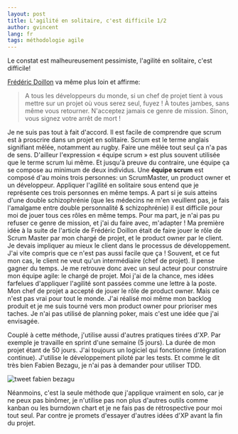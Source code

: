 ```yaml
---
layout: post
title: L'agilité en solitaire, c'est difficile 1/2
author: gvincent
lang: fr
tags: méthodologie agile
---
```

Le constat est malheureusement pessimiste, l'agilité en solitaire, c'est difficile!

[Frédéric Doillon](http://www.fredericdoillon.com/2008/09/un-homme-seul-est-toujours-en-mauvaise-compagnie.html) va même plus loin et affirme:

> A tous les développeurs du monde, si un chef de projet tient à vous mettre sur un projet où vous serez seul, fuyez ! À toutes jambes, sans même vous retourner. N'acceptez jamais ce genre de mission. Sinon, vous signez votre arrêt de mort !

<!--more-->

Je ne suis pas tout à fait d'accord. Il est facile de comprendre que scrum est à proscrire dans un projet en solitaire. Scrum est le terme anglais signifiant mêlée, notamment au rugby. Faire une mêlée tout seul ça n'a pas de sens. D'ailleur l'expression « équipe scrum » est plus souvent utilisée que le terme scrum lui même. Et jusqu'à preuve du contraire, une équipe ça se compose au minimum de deux individus.
Une **équipe scrum** est composé d'au moins trois personnes: un ScrumMaster, un product owner et un développeur. Appliquer l'agilité en solitaire sous entend que je représente ces trois personnes en même temps. A part si je suis atteins d'une double schizophrénie (que les médecins ne m'en veuillent pas, je fais l'amalgame entre double personnalité & schizophrénie) il est difficile pour moi de jouer tous ces rôles en même temps.
Pour ma part, je n'ai pas pu refuser ce genre de mission, et j'ai du faire avec, m'adapter ! Ma première idée à la suite de l'article de Frédéric Doillon était de faire jouer le rôle de Scrum Master par mon chargé de projet, et le product owner par le client. Je devais impliquer au mieux le client dans le processus de développement. J'ai vite compris que ce n'est pas aussi facile que ça ! Souvent, et ce fut mon cas, le client ne veut qu'un intermédiaire (chef de projet). Il pense gagner du temps. Je me retrouve donc avec un seul acteur pour construire mon équipe agile: le chargé de projet. Moi j'ai de la chance, mes idées farfelues d'appliquer l'agilité sont passées comme une lettre à la poste. Mon chef de projet a accepté de jouer le rôle de product owner. Mais ce n'est pas vrai pour tout le monde.
J'ai réalisé moi même mon backlog produit et je me suis tourné vers mon product owner pour prioriser mes taches. Je n'ai pas utilisé de planning poker, mais c'est une idée que j'ai envisagée.

Couplé à cette méthode, j'utilise aussi d'autres pratiques tirées d'XP. Par exemple je travaille en sprint d'une semaine (5 jours). La durée de mon projet étant de 50 jours. J'ai toujours un logiciel qui fonctionne (intégration continue). J'utilise le développement piloté par les tests. Et comme le dit très bien Fabien Bezagu, je n'ai pas à demander pour utiliser TDD.

<img src="https://lh3.googleusercontent.com/-kEdslxIj71w/Trw4QOe6RtI/AAAAAAAABdQ/BNGGVL91Q2I/s800/tweetFabien.jpg" alt="tweet fabien bezagu">

Néanmoins, c'est la seule méthode que j'applique vraiment en solo, car je ne peux pas binômer, je n'utilise pas non plus d'autres outils comme kanban ou les burndown chart et je ne fais pas de rétrospective pour moi tout seul. Par contre je promets d'essayer d'autres idées d'XP avant la fin du projet. 

